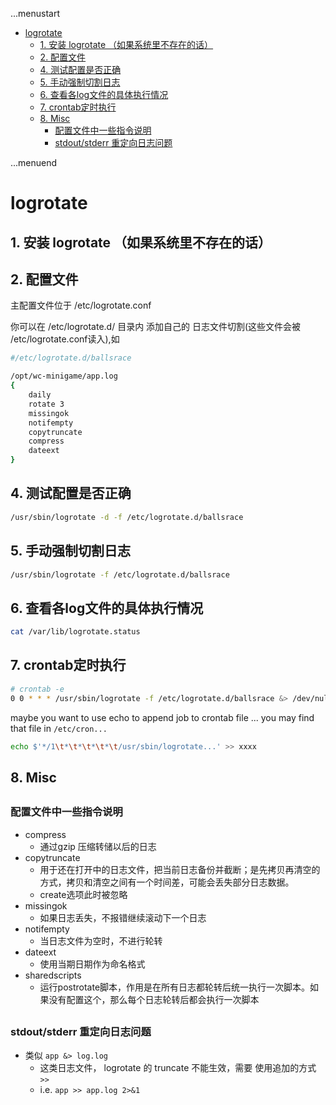 ...menustart

 - [logrotate](#490162aae505a53f4f07a541323a1925)
     - [1. 安装 logrotate （如果系统里不存在的话）](#b0ae7ac024e9251b8352f7836d29b441)
     - [2.  配置文件](#d0992ebec741c858981a64a8ce11b040)
     - [4. 测试配置是否正确](#ddf5d7584457b4cb8c7993699bafe0bb)
     - [5. 手动强制切割日志](#3c6884f27d81600f244a367e1b74095d)
     - [6. 查看各log文件的具体执行情况](#9cfde9e4f062a301495ad160e63231a8)
     - [7. crontab定时执行](#236ff4d77e20107d290447c1bc082b5e)
     - [8. Misc](#6803e775fc8d5aa27d11c244367853e4)
         - [配置文件中一些指令说明](#3374665dc3e1eb7e8d997b73823475af)
         - [stdout/stderr 重定向日志问题](#6747f534f8d4ab733e26bd14238430ac)

...menuend


<h2 id="490162aae505a53f4f07a541323a1925"></h2>

# logrotate

<h2 id="b0ae7ac024e9251b8352f7836d29b441"></h2>

## 1. 安装 logrotate （如果系统里不存在的话）

<h2 id="d0992ebec741c858981a64a8ce11b040"></h2>

## 2.  配置文件 

主配置文件位于 /etc/logrotate.conf

你可以在 /etc/logrotate.d/ 目录内 添加自己的 日志文件切割(这些文件会被 /etc/logrotate.conf读入),如

```bash
#/etc/logrotate.d/ballsrace

/opt/wc-minigame/app.log
{
    daily
    rotate 3
    missingok
    notifempty
    copytruncate 
    compress
    dateext
}
``` 

<h2 id="ddf5d7584457b4cb8c7993699bafe0bb"></h2>

## 4. 测试配置是否正确

```bash
/usr/sbin/logrotate -d -f /etc/logrotate.d/ballsrace
```

<h2 id="3c6884f27d81600f244a367e1b74095d"></h2>

## 5. 手动强制切割日志

```bash
/usr/sbin/logrotate -f /etc/logrotate.d/ballsrace
```

<h2 id="9cfde9e4f062a301495ad160e63231a8"></h2>

## 6. 查看各log文件的具体执行情况

```bash
cat /var/lib/logrotate.status
```

<h2 id="236ff4d77e20107d290447c1bc082b5e"></h2>

## 7. crontab定时执行

```bash
# crontab -e
0 0 * * * /usr/sbin/logrotate -f /etc/logrotate.d/ballsrace &> /dev/null
```

maybe you want to use echo to append job to crontab file ...  you may find that file in `/etc/cron...`

```bash
echo $'*/1\t*\t*\t*\t*\t/usr/sbin/logrotate...' >> xxxx
```

<h2 id="6803e775fc8d5aa27d11c244367853e4"></h2>

## 8. Misc

<h2 id="3374665dc3e1eb7e8d997b73823475af"></h2>

### 配置文件中一些指令说明

 - compress                                   
    - 通过gzip 压缩转储以后的日志
 - copytruncate                              
    - 用于还在打开中的日志文件，把当前日志备份并截断；是先拷贝再清空的方式，拷贝和清空之间有一个时间差，可能会丢失部分日志数据。
    - create选项此时被忽略
 - missingok                                 
    - 如果日志丢失，不报错继续滚动下一个日志
 - notifempty                               
    - 当日志文件为空时，不进行轮转
 - dateext                                  
    - 使用当期日期作为命名格式
 - sharedscripts                           
    - 运行postrotate脚本，作用是在所有日志都轮转后统一执行一次脚本。如果没有配置这个，那么每个日志轮转后都会执行一次脚本


<h2 id="6747f534f8d4ab733e26bd14238430ac"></h2>

### stdout/stderr 重定向日志问题

 - 类似 `app &> log.log`
    - 这类日志文件， logrotate 的 truncate 不能生效，需要 使用追加的方式  `>>`
    - i.e. `app >> app.log 2>&1`



